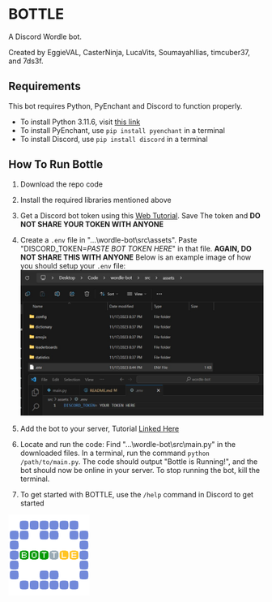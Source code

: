 # BOTTLE

A Discord Wordle bot.

Created by EggieVAL, CasterNinja, LucaVits, SoumayahIlias, timcuber37, and 7ds3f.

## Requirements
This bot requires Python, PyEnchant and Discord to function properly.
- To install Python 3.11.6, visit [this link](https://www.python.org/downloads/)
- To install PyEnchant, use `pip install pyenchant` in a terminal
- To install Discord, use `pip install discord` in a terminal


## How To Run Bottle
1. Download the repo code
2. Install the required libraries mentioned above
3. Get a Discord bot token using this [Web Tutorial](https://discordgsm.com/guide/how-to-get-a-discord-bot-token). Save The token and **DO NOT SHARE YOUR TOKEN WITH ANYONE**
4. Create a `.env` file in "...\wordle-bot\src\assets\". Paste "DISCORD_TOKEN=*PASTE BOT TOKEN HERE*" in that file. **AGAIN, DO NOT SHARE THIS WITH ANYONE** 
Below is an example image of how you should setup your `.env` file:
![Example Environment Variable Image](./src/assets/exampleENV.jpg)
5. Add the bot to your server, Tutorial [Linked Here](https://discordjs.guide/preparations/adding-your-bot-to-servers.html#creating-and-using-your-invite-link)
6. Locate and run the code: Find "...\wordle-bot\src\main.py" in the downloaded files. In a terminal, run the command `python /path/to/main.py`. The code should output "Bottle is Running!", and the bot should now be online in your server. To stop running the bot, kill the terminal.

7. To get started with BOTTLE, use the `/help` command in Discord to get started

<img src="./src/assets/bottle.png" alt="Bottle Logo" width="160"/>
